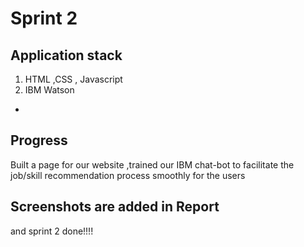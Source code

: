 # Sprint 2

## Application stack
1. HTML ,CSS , Javascript 
2. IBM Watson 
- 
## Progress

Built a page for our website ,trained our IBM chat-bot to facilitate the job/skill recommendation process smoothly for the users 

## Screenshots are added in Report 


and sprint 2 done!!!!
